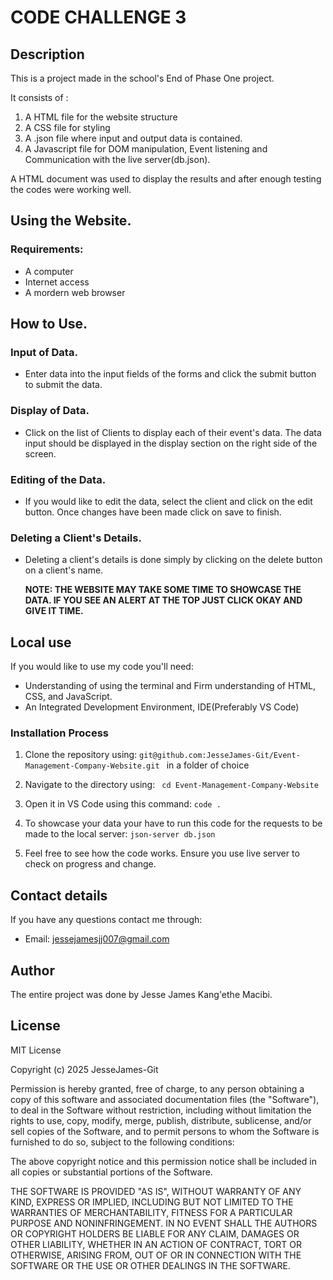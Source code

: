 # CODE CHALLENGE 3
## Description
This is a project made in the school's End of Phase One project.

It consists of : 
1. A HTML file for the website structure
2. A CSS file for styling
3. A .json file where input and output data is contained.
4. A Javascript file for DOM manipulation, Event listening and Communication with the live server(db.json).

A HTML document was used to display the results and after enough testing the codes were working well.

## Using the Website.
### Requirements:
- A computer
- Internet access
- A mordern web browser

## How to Use.
### Input of Data.
- Enter data into the input fields of the forms and click the submit button to submit the data.

### Display of Data.
- Click on the list of Clients to display each of their event's data. The data input should be displayed in the display section on the right side of the screen.

### Editing of the Data.
- If you would like to edit the data, select the client and click on the edit button. Once changes have been made click on save to finish.

### Deleting a Client's Details.
- Deleting a client's details is done simply by clicking on the delete button on a client's name.

    **NOTE: THE WEBSITE MAY TAKE SOME TIME TO SHOWCASE THE DATA. IF YOU SEE AN ALERT AT THE TOP JUST CLICK OKAY AND GIVE IT TIME.**

## Local use
If you would like to use my code you'll need:
- Understanding of using the terminal and Firm understanding of HTML, CSS, and JavaScript.
- An Integrated Development Environment, IDE(Preferably VS Code)

### Installation Process
1. Clone the repository using:
```git@github.com:JesseJames-Git/Event-Management-Company-Website.git ```
in a folder of choice

2. Navigate to the directory using:
``` cd Event-Management-Company-Website```

3. Open it in VS Code using this command:
```code .```

4. To showcase your data your have to run this code for the requests to be made to the local server:
``` json-server db.json ``` 

5. Feel free to see how the code works. Ensure you use live server to check on progress and change.

## Contact details
If you have any questions contact me through:

- Email: jessejamesjj007@gmail.com

## Author
The entire project was done by Jesse James Kang'ethe Macibi.

## License
MIT License

Copyright (c) 2025 JesseJames-Git

Permission is hereby granted, free of charge, to any person obtaining a copy
of this software and associated documentation files (the "Software"), to deal
in the Software without restriction, including without limitation the rights
to use, copy, modify, merge, publish, distribute, sublicense, and/or sell
copies of the Software, and to permit persons to whom the Software is
furnished to do so, subject to the following conditions:

The above copyright notice and this permission notice shall be included in all
copies or substantial portions of the Software.

THE SOFTWARE IS PROVIDED "AS IS", WITHOUT WARRANTY OF ANY KIND, EXPRESS OR
IMPLIED, INCLUDING BUT NOT LIMITED TO THE WARRANTIES OF MERCHANTABILITY,
FITNESS FOR A PARTICULAR PURPOSE AND NONINFRINGEMENT. IN NO EVENT SHALL THE
AUTHORS OR COPYRIGHT HOLDERS BE LIABLE FOR ANY CLAIM, DAMAGES OR OTHER
LIABILITY, WHETHER IN AN ACTION OF CONTRACT, TORT OR OTHERWISE, ARISING FROM,
OUT OF OR IN CONNECTION WITH THE SOFTWARE OR THE USE OR OTHER DEALINGS IN THE
SOFTWARE.
